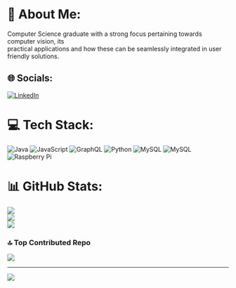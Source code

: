# 💫 About Me:
Computer Science graduate with a strong focus pertaining towards computer vision, its<br>practical applications and how these can be seamlessly integrated in user friendly solutions.


## 🌐 Socials:
[![LinkedIn](https://img.shields.io/badge/LinkedIn-%230077B5.svg?logo=linkedin&logoColor=white)](https://linkedin.com/in/www.linkedin.com/in/michael-king-554a101a1) 

# 💻 Tech Stack:
![Java](https://img.shields.io/badge/java-%23ED8B00.svg?style=for-the-badge&logo=openjdk&logoColor=white) ![JavaScript](https://img.shields.io/badge/javascript-%23323330.svg?style=for-the-badge&logo=javascript&logoColor=%23F7DF1E) ![GraphQL](https://img.shields.io/badge/-GraphQL-E10098?style=for-the-badge&logo=graphql&logoColor=white) ![Python](https://img.shields.io/badge/python-3670A0?style=for-the-badge&logo=python&logoColor=ffdd54) ![MySQL](https://img.shields.io/badge/mysql-4479A1.svg?style=for-the-badge&logo=mysql&logoColor=white) ![MySQL](https://img.shields.io/badge/mysql-4479A1.svg?style=for-the-badge&logo=mysql&logoColor=white) ![Raspberry Pi](https://img.shields.io/badge/-Raspberry_Pi-C51A4A?style=for-the-badge&logo=Raspberry-Pi)
# 📊 GitHub Stats:
![](https://github-readme-stats.vercel.app/api?username=MichaelwaveOfficial&theme=github_dark&hide_border=false&include_all_commits=false&count_private=true)<br/>
![](https://nirzak-streak-stats.vercel.app/?user=MichaelwaveOfficial&theme=github_dark&hide_border=false)<br/>
![](https://github-readme-stats.vercel.app/api/top-langs/?username=MichaelwaveOfficial&theme=github_dark&hide_border=false&include_all_commits=false&count_private=true&layout=compact)

### 🔝 Top Contributed Repo
![](https://github-contributor-stats.vercel.app/api?username=MichaelwaveOfficial&limit=5&theme=dark&combine_all_yearly_contributions=true)

---
[![](https://visitcount.itsvg.in/api?id=MichaelwaveOfficial&icon=0&color=0)](https://visitcount.itsvg.in)

<!-- Proudly created with GPRM ( https://gprm.itsvg.in ) -->
